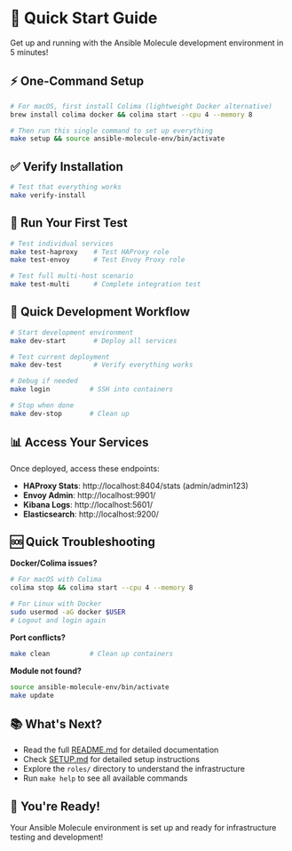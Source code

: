 # 🚀 Quick Start Guide

Get up and running with the Ansible Molecule development environment in 5 minutes!

## ⚡ One-Command Setup

```bash
# For macOS, first install Colima (lightweight Docker alternative)
brew install colima docker && colima start --cpu 4 --memory 8

# Then run this single command to set up everything
make setup && source ansible-molecule-env/bin/activate
```

## ✅ Verify Installation

```bash
# Test that everything works
make verify-install
```

## 🧪 Run Your First Test

```bash
# Test individual services
make test-haproxy    # Test HAProxy role
make test-envoy      # Test Envoy Proxy role

# Test full multi-host scenario
make test-multi      # Complete integration test
```

## 🎯 Quick Development Workflow

```bash
# Start development environment
make dev-start       # Deploy all services

# Test current deployment  
make dev-test        # Verify everything works

# Debug if needed
make login          # SSH into containers

# Stop when done
make dev-stop       # Clean up
```

## 📊 Access Your Services

Once deployed, access these endpoints:

- **HAProxy Stats**: http://localhost:8404/stats (admin/admin123)
- **Envoy Admin**: http://localhost:9901/
- **Kibana Logs**: http://localhost:5601/
- **Elasticsearch**: http://localhost:9200/

## 🆘 Quick Troubleshooting

**Docker/Colima issues?**
```bash
# For macOS with Colima
colima stop && colima start --cpu 4 --memory 8

# For Linux with Docker
sudo usermod -aG docker $USER
# Logout and login again
```

**Port conflicts?**
```bash
make clean          # Clean up containers
```

**Module not found?**
```bash
source ansible-molecule-env/bin/activate
make update
```

## 📚 What's Next?

- Read the full [README.md](README.md) for detailed documentation
- Check [SETUP.md](SETUP.md) for detailed setup instructions
- Explore the `roles/` directory to understand the infrastructure
- Run `make help` to see all available commands

## 🎉 You're Ready!

Your Ansible Molecule environment is set up and ready for infrastructure testing and development!